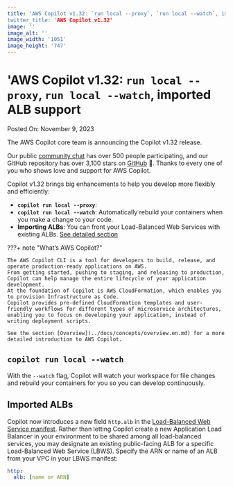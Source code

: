 ```yaml
---
title: 'AWS Copilot v1.32: `run local --proxy`, `run local --watch`, imported ALB support
twitter_title: 'AWS Copilot v1.32'
image: ''
image_alt: ''
image_width: '1051'
image_height: '747'
---
```


# 'AWS Copilot v1.32: `run local --proxy`, `run local --watch`, imported ALB support

Posted On: November 9, 2023

The AWS Copilot core team is announcing the Copilot v1.32 release.

Our public [сommunity сhat](https://app.gitter.im/#/room/#aws_copilot-cli:gitter.im) has over 500 people participating, and our GitHub repository has over 3,100 stars on [GitHub](http://github.com/aws/copilot-cli/) 🚀.
Thanks to every one of you who shows love and support for AWS Copilot.

Copilot v1.32 brings big enhancements to help you develop more flexibly and efficiently:

- **`copilot run local --proxy`**:
- **`copilot run local --watch`**: Automatically rebuild your containers when you make a change to your code.
- **Importing ALBs**: You can front your Load-Balanced Web Services with existing ALBs. [See detailed section](#imported-ALBs)

???+ note "What’s AWS Copilot?"

    The AWS Copilot CLI is a tool for developers to build, release, and operate production-ready applications on AWS.
    From getting started, pushing to staging, and releasing to production, Copilot can help manage the entire lifecycle of your application development.
    At the foundation of Copilot is AWS CloudFormation, which enables you to provision Infrastructure as Code.
    Copilot provides pre-defined CloudFormation templates and user-friendly workflows for different types of microservice architectures,
    enabling you to focus on developing your application, instead of writing deployment scripts.

    See the section [Overview](../docs/concepts/overview.en.md) for a more detailed introduction to AWS Copilot.

## 


## `copilot run local --watch`

With the `--watch` flag, Copilot will watch your workspace for file changes and rebuild your containers for you so you can develop continuously.

## Imported ALBs

Copilot now introduces a new field `http.alb` in the [Load-Balanced Web Service manifest](../docs/manifest/lb-web-service.en.md). Rather than letting Copilot create a new Application Load Balancer in your environment to be shared among all load-balanced services, you may designate an existing public-facing ALB for a specific Load-Balanced Web Service (LBWS). Specify the ARN or name of an ALB from your VPC in your LBWS manifest:

```yaml
http:
  alb: [name or ARN]
```
